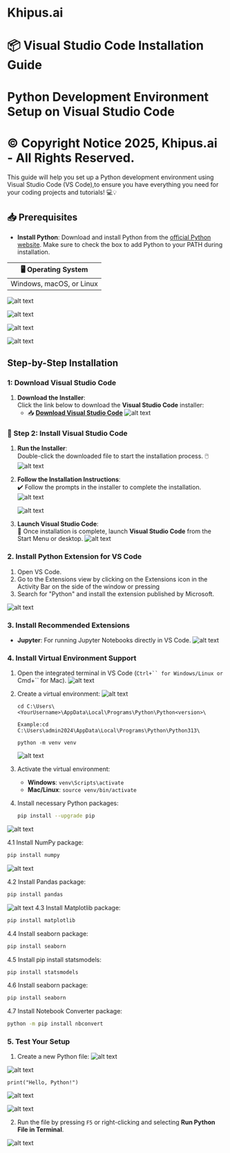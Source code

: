 # **Khipus.ai**
# 📦 **Visual Studio Code Installation Guide**

# Python Development Environment Setup on Visual Studio Code

# © Copyright Notice 2025, Khipus.ai - All Rights Reserved.

This guide will help you set up a Python development environment using Visual Studio Code (VS Code),to ensure you have everything you need for your coding projects and tutorials! 💻💡

## 📥 **Prerequisites**

- **Install Python**: Download and install Python from the [official Python website](https://www.python.org/downloads/). Make sure to check the box to add Python to your PATH during installation.

| 🖥️ **Operating System**   
|---------------------------|
| Windows, macOS, or Linux   | 

![alt text](images/image.png)

![alt text](images/image-1.png)

![alt text](images/image-2.png)

![alt text](images/image-3.png)


## Step-by-Step Installation


### 1: **Download Visual Studio Code**

1. **Download the Installer**:  
   Click the link below to download the **Visual Studio Code** installer:  
   - 📥 [**Download Visual Studio Code**](https://code.visualstudio.com/)
![alt text](images/image-4.png)
 

### 🔧 Step 2: **Install Visual Studio Code**

1. **Run the Installer**:  
   Double-click the downloaded file to start the installation process. 🖱️ 
   ![alt text](images/image-5.png) 

2. **Follow the Installation Instructions**:  
   ✔️ Follow the prompts in the installer to complete the installation.
   ![alt text](images/image-6.png)

   ![alt text](images/image-7.png)

3. **Launch Visual Studio Code**:  
   🎉 Once installation is complete, launch **Visual Studio Code** from the Start Menu or desktop.
   ![alt text](images/image-8.png)

### 2. Install Python Extension for VS Code

1. Open VS Code.
2. Go to the Extensions view by clicking on the Extensions icon in the Activity Bar on the side of the window or pressing 
3. Search for "Python" and install the extension published by Microsoft.

![alt text](images/image-9.png)

### 3. Install Recommended Extensions

- **Jupyter**: For running Jupyter Notebooks directly in VS Code.
![alt text](images/image-10.png)

### 4. Install Virtual Environment Support

1. Open the integrated terminal in VS Code (`Ctrl+`` for Windows/Linux or `Cmd+`` for Mac).
![alt text](images/image-11.png)

2. Create a virtual environment:
![alt text](images/image-12.png)

   ```
   cd C:\Users\<YourUsername>\AppData\Local\Programs\Python\Python<version>\

   Example:cd C:\Users\admin2024\AppData\Local\Programs\Python\Python313\
   ```
   ```
   python -m venv venv
   ```
   ![alt text](images/image-13.png)

3. Activate the virtual environment:
   - **Windows**: `venv\Scripts\activate`
   - **Mac/Linux**: `source venv/bin/activate`
4. Install necessary Python packages:
   ```bash
   pip install --upgrade pip
   ```
![alt text](images/image-19.png)

4.1 Install NumPy package:
   ```bash
   pip install numpy
   ```
![alt text](images/image30.png)

4.2 Install Pandas package:
   ```bash
   pip install pandas
   ```
![alt text](images/image31.png)
4.3 Install Matplotlib package:
   ```bash
   pip install matplotlib
   ```
4.4 Install seaborn package:
   ```bash
   pip install seaborn 
   ```
4.5 Install pip install statsmodels:
   ```bash
   pip install statsmodels
   ```
4.6 Install seaborn package:
   ```bash
   pip install seaborn 
   ```
4.7 Install Notebook Converter package:
   ```bash
   python -m pip install nbconvert
   ```
   
### 5. Test Your Setup

1. Create a new Python file:
![alt text](images/image-14.png)

![alt text](images/image-15.png)

   ```
   print("Hello, Python!")
   ```
   ![alt text](images/image-16.png)

   ![alt text](images/image-17.png)

2. Run the file by pressing `F5` or right-clicking and selecting **Run Python File in Terminal**.

![alt text](images/image-18.png)
